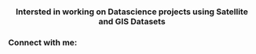 <h3 align="center">Intersted in working on Datascience projects using Satellite and GIS Datasets</h3>

<h3 align="left">Connect with me:</h3>
<p align="left">
</p>
